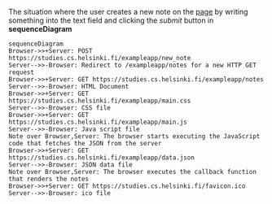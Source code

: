 The situation where the user creates a new note on the [page](https://studies.cs.helsinki.fi/exampleapp/notes) by writing something into the text field and clicking the *submit* button in **sequenceDiagram**
  
```mermaid
sequenceDiagram
Browser->>+Server: POST https://studies.cs.helsinki.fi/exampleapp/new_note
Server-->>-Browser: Redirect to /exampleapp/notes for a new HTTP GET request
Browser->>+Server: GET https://studies.cs.helsinki.fi/exampleapp/notes
Server-->>-Browser: HTML Document
Browser->>+Server: GET https://studies.cs.helsinki.fi/exampleapp/main.css
Server-->>-Browser: CSS file
Browser->>+Server: GET https://studies.cs.helsinki.fi/exampleapp/main.js
Server-->>-Browser: Java script file
Note over Browser,Server: The browser starts executing the JavaScript code that fetches the JSON from the server
Browser->>+Server: GET https://studies.cs.helsinki.fi/exampleapp/data.json
Server-->>-Browser: JSON data file
Note over Browser,Server: The browser executes the callback function that renders the notes
Browser->>+Server: GET https://studies.cs.helsinki.fi/favicon.ico
Server-->>-Browser: ico file
```